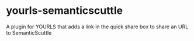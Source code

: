 yourls-semanticscuttle
======================

A plugin for YOURLS that adds a link in the quick share box to share an URL to SemanticScuttle

